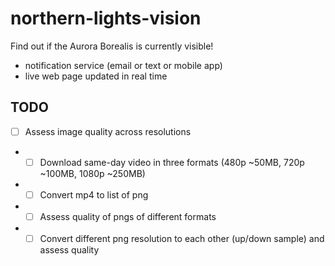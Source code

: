 # northern-lights-vision

Find out if the Aurora Borealis is currently visible!

* notification service (email or text or mobile app)
* live web page updated in real time

## TODO

- [ ] Assess image quality across resolutions
- - [ ] Download same-day video in three formats (480p ~50MB, 720p ~100MB, 1080p ~250MB)
- - [ ] Convert mp4 to list of png
- - [ ] Assess quality of pngs of different formats
- - [ ] Convert different png resolution to each other (up/down sample) and assess quality
